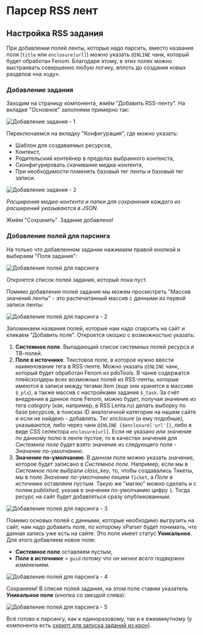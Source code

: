 # Парсер RSS лент

## Настройка RSS задания

При добавлении полей ленты, которые надо парсить, вместо названия поля (`title` или `enclosure[url]`) можно указать `@INLINE` чанк, который будет обработан Fenom. Благодаря этому, в этих полях можно выстраивать совершенно любую логику, вплоть до создания новых разделов «на ходу».

### Добавление задания

Заходим на страницу компонента, жмём "Добавить RSS-ленту". На вкладке "Основное" заполняем примерно так:

![Добавление задания - 1](https://file.modx.pro/files/1/f/b/1fbad9610792d107ba73dd1a010a5391.png)

Переключаемся на вкладку "Конфигурация", где можно указать:

- Шаблон для создаваемых ресурсов,
- Контекст,
- Родительский контейнер в пределах выбранного контекста,
- Сконфигурировать скачивание медиа-контента,
- При необходимости поменять базовый тег ленты и базовый тег записи.

![Добавление задания - 2](https://file.modx.pro/files/c/5/5/c559bca846330c43cd8302bcf257ec2a.png)

*Расширения медиа-контента и папки для сохранения каждого из расширений указываются в JSON.*

Жмём "Сохранить". Задание добавлено!

### Добавление полей для парсинга

На только что добавленном задании нажимаем правой кнопкой и выбираем "Поля задания":

![Добавление полей для парсинга](https://file.modx.pro/files/c/b/8/cb8a296c983e6493dea5135190c52de6.png)

Откроется список полей задания, который пока пуст.

Помимо добавления полей задания мы можем просмотреть "Массив значений ленты" - это распечатанный массив с данными из первой записи ленты:

![Добавление полей для парсинга - 2](https://file.modx.pro/files/9/a/f/9aff05a6e244235dacaf3d32820f86d9.png)

Запоминаем названия полей, которые нам надо спарсить на сайт и кликаем "Добавить поле". Откроется окошко с возможностью указать:

1. **Системное поле**. Выпадающий список системных полей ресурса и ТВ-полей.
2. **Поле в источнике**. Текстовое поле, в которое нужно ввести наименование тега в RSS-ленте. Можно указать `@INLINE` чанк, который будет обработан Fenom из pdoTools. В чанке содержатся плейсхолдеры всех возможных полей из RSS-ленты, которые имеются в записи между тегами *item* (еще они хранятся в массиве `$_pls`), а также массив с настройками задания `$_task`. За счёт внедрения в данное поле Fenom, можно будет, получая значение из тега *category* (как, например, в RSS Lenta.ru) делать выборку по базе ресурсов, в поисках ID аналогичной категории на нашем сайте и если не найдено - добавлять. Тег *enclosure* (и ему подобные), указываются, либо через чанк `@INLINE {$enclosure['url']}`, либо в виде CSS селектора `enclosure[url]`. Если не указано или значение по данному полю в ленте пустое, то в качестве значения для *Системное поле* будет взято значение из следующего поля - *Значение по-умолчанию*.
3. **Значение по-умолчанию**. В данном поле можно указать значение, которое будет записано в *Системное поле*. Например, если мы в *Системное поле* выбрали *class_key*, то, чтобы создавались Тикеты, мы в поле *Значение по-умолчанию* пишем `Ticket`, а *Поле в источнике* оставляем пустым. Такую же "магию" можно сделать и с полем *published*, указав в значении по-умолчанию цифру `1`. Тогда ресурс на сайт будет добавляться сразу опубликованным.

![Добавление полей для парсинга - 3](https://file.modx.pro/files/f/d/1/fd116e47bcd797829f2b53265c64fa9a.png)

Помимо основых полей с данными, которые необходимо выгрузить на сайт, нам надо добавить поле, по которому xParser будет понимать, что данная запись уже есть на сайте. Это поле имеет статус **Уникальное**.
Для этого добавляем новое поле:

- **Системное поле** оставляем пустым,
- **Поле в источнике** = `guid` *потому что он менее всего подвержен изменениям*.

![Добавление полей для парсинга - 4](https://file.modx.pro/files/d/5/7/d577be78ffa9c8276aff8025c93b1639.png)

Сохраняем! В списке полей задания, на этом поле ставим указатель **Уникальное поле** (кнопка со звездой слева):

![Добавление полей для парсинга - 5](https://file.modx.pro/files/d/7/c/d7cb4daae42d1a8e0d5236782179305f.png)

Всё готово к парсингу, как к единоразовому, так и к ежеминутному (у компонента есть [скрипт для запуска заданий из крон][1]).

[1]: /components/xparser/cron
